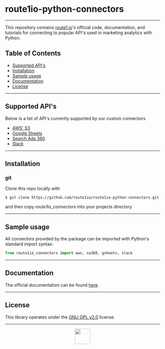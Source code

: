 # route1io-python-connectors

---

This repository contains [route1.io](http://route1.io/index.html)'s official code, documentation, and tutorials for connecting to popular API's used in marketing analytics with Python.

## Table of Contents
* [Supported API's](#supported)
* [Installation](#installation)
* [Sample usage](#usage)
* [Documentation](#documentation)
* [License](#license)

---

## Supported API's <a name="supported"></a>
Below is a list of API's currently supported by our custom connectors
* [AWS' S3](route1io_connectors/aws.py)
* [Google Sheets](route1io_connectors/gsheets.py)
* [Search Ads 360](route1io_connectors/sa360.py)
* [Slack](route1io_connectors/slack.py)

---

## Installation <a name="installation"></a>

### git
Clone this repo locally with
```shell
$ git clone https://github.com/route1io/route1io-python-connectors.git
```
and then copy *route1io_connectors* into your projects directory

---

## Sample usage <a name="usage"></a>
All connectors provided by the package can be imported with Python's standard import syntax:
```python
from route1io_connectors import aws, sa360, gsheets, slack
```

---

## Documentation <a name="documentation"></a>
The official documentation can be found [here](docs/_build/html/index.html).

---

## License <a name="license"></a>
This library operates under the [GNU GPL v2.0](LICENSE) license.

---

<p align="center">
  <img src="media/route1io.png" width="50px">
</p>
